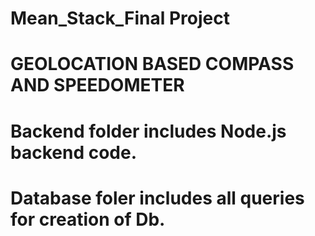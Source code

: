 # Mean_Stack_Final Project
# GEOLOCATION BASED COMPASS AND SPEEDOMETER
# Backend folder includes Node.js backend code.
# Database foler includes all queries for creation of Db.
